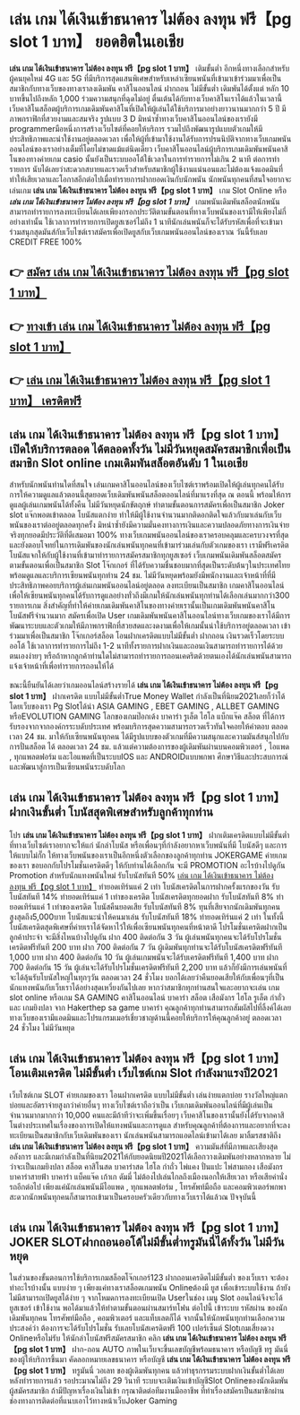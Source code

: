 # เล่น เกม ได้เงินเข้าธนาคาร ไม่ต้อง ลงทุน ฟรี【pg slot 1 บาท】  ยอดฮิตในเอเชีย 

**เล่น เกม ได้เงินเข้าธนาคาร ไม่ต้อง ลงทุน ฟรี【pg slot 1 บาท】** เติมขั้นต่ำ  อีกหนึ่งทางเลือกสำหรับผู้คนยุคใหม่ 4G และ 5G ที่มีบริการสุดแสนพิเศษสำหรับเหล่าเซียนพนันที่เข้ามาเข้าร่วมมาเพื่อเป็นสมาชิกกับทางเว็บของทางเราลงเดิมพัน คาสิโนออนไลน์ ฝากถอน ไม่มีขั้นต่ำ เดิมพันได้ตั้งแต่ หลัก 10 บาทขึ้นไปถึงหลัก 1,000 ร่วมความสนุกที่ฉุดไม่อยู่ ตื่นเต้นได้กับทางเว็บคาสิโนเราได้แล้วในเวลานี้เว็บคาสิโนสล็อตผู้บริการเกมเดิมพันคาสิโนที่เปิดให้ผู้เล่นได้ใช้บริการมาอย่างยาวนานมากกว่า 5 ปี มีภาพกราฟิกที่สวยงามและสมจริง รูปแบบ 3 D
มิหนำซ้ำทางเว็บคาสิโนออนไลน์ของเรายังมี programmerมือหนึ่งการสร้างเว็บไซต์ที่คอยให้บริการ  รวมไปถึงพัฒนารูปแบบตัวเกมให้มีประสิทธิภาพและน่าใช้งานอยู่ตลอดเวลา เพื่อให้ผู้ที่เข้ามาใช้งานได้รับการปรนนิบัติจากทางเว็บเกมพนันออนไลน์ของเราอย่างเต็มที่โดยไม่ขาดแม้แต่นิดเดียว เว็บคาสิโนออนไลน์ผู้บริการเกมเดิมพันพนันคาสิโนของทางค่ายเกม casio นั้นยังเป็นระบบออโต้ใช้เวลาในการทำรายการไม่เกิน 2 นาที ต่อการทำรายการ นับได้เลยว่าสะดวกสบายและรวดเร็วสำหรับสมาชิกผู้ใช้งานแน่นอนและไม่ต้องแจ้งแอดมินที่ทำให้เสียเวลาและโอกาสอีกต่อไปเมื่อทำรายการฝากยอดเงินกับนักพนัน
นักพนันทุกคนที่สนใจอยากจะเล่นเกม **เล่น เกม ได้เงินเข้าธนาคาร ไม่ต้อง ลงทุน ฟรี【pg slot 1 บาท】** เกม Slot Online หรือ ***เล่น เกม ได้เงินเข้าธนาคาร ไม่ต้อง ลงทุน ฟรี【pg slot 1 บาท】*** เกมพนันเดิมพันสล็อตนักพนันสามารถทำรายการลงทะเบียนได้เลยเพียงกรอกประวัติตามขั้นตอนที่ทางเว็บพนันของเรามีให้เพียงไม่กี่อย่างเท่านั้น ใช้เวลาการทำรายการเปิดยูสเซอร์ไม่ถึง 1 นาทีนักเล่นพนันก็จะได้รับรหัสเพื่อที่จะเข้ามาร่วมสนุกสุดมันส์กับเว็บไซต์เราสมัครเพื่อเปิดยูสกับเว็บเกมพนันออนไลน์ของเราณ วันนี้รับเลย CREDIT FREE 100%

## 👉 [สมัคร เล่น เกม ได้เงินเข้าธนาคาร ไม่ต้อง ลงทุน ฟรี【pg slot 1 บาท】](https://archa888.com/)
## 👉 [ทางเข้า เล่น เกม ได้เงินเข้าธนาคาร ไม่ต้อง ลงทุน ฟรี【pg slot 1 บาท】](https://archa888.com/)
## 👉 [เล่น เกม ได้เงินเข้าธนาคาร ไม่ต้อง ลงทุน ฟรี【pg slot 1 บาท】 เครดิตฟรี](https://archa888.com/)

## เล่น เกม ได้เงินเข้าธนาคาร ไม่ต้อง ลงทุน ฟรี【pg slot 1 บาท】 เปิดให้บริการตลอด ได้ตลอดทั้งวัน ไม่มีวันหยุดสมัครสมาชิกเพื่อเป็นสมาชิก Slot online เกมเดิมพันสล็อตอันดับ 1 ในเอเชีย

สำหรับนักพนันท่านใดที่สนใจ เล่นเกมคาสิโนออนไลน์ของเว็บไซต์เราพร้อมเปิดให้ผู้เล่นทุกคนได้รับการให้ความดูแลแล้วตอนนี้สุดยอดเว็บเดิมพันพนันสล็อตออนไลน์ที่มาแรงที่สุด ณ ตอนนี้ พร้อมให้การดูแลผู้เล่นเกมพนันได้ทั้งคืน ไม่มีวันหยุดนักขัตฤกษ์ ทำตามขั้นตอนการสมัครเพื่อเป็นสมาชิก Joker slot แจ๊กพอตเข้าตลอด โบนัสแตกง่าย ทำให้มีผู้ใช้งานจำนวนมากติดอกติดใจแล้วกับมาเล่นกับเว็บพนันของเราต่ออยู่ตลอดทุกครั้ง มิหนำซ้ำยังมีความมั่นคงทางการเงินและความปลอดภัยทางการเงินจ่ายจริงทุกยอดมีประวัติที่ดีเสมอมา 100% ทางเว็บเกมพนันออนไลน์ของเราครอบคลุมและครบวงจรที่สุดและยังตอบโจทย์ในการเดิมพันของนักเล่นพนันทุกคนที่เข้ามาร่วมเล่นกับตัวเกมของเรา
เรามีฟรีเครดิตโบนัสแจกให้กับผู้ใช้งานที่เข้ามาทำรายการสมัครสมาชิกทุกยูสเซอร์ เว็บเกมพนันเดิมพันสล็อตสมัครตามขั้นตอนเพื่อเป็นสมาชิก Slot โจ๊กเกอร์ ที่ได้รับความชื่นชอบมากที่สุดเป็นระดับต้นๆในประเทศไทย พร้อมดูแลและบริการเซียนพนันทุกท่าน 24 ชม. ไม่มีวันหยุดพร้อมยังมีพนักงานและเจ้าหน้าที่ที่มีประสิทธิภาพคอยบริการผู้เล่นเกมพนันออนไลน์อยู่ตลอด ลงทะเบียนเป็นสมาชิก เกมคาสิโนออนไลน์ เพื่อให้เซียนพนันทุกคนได้รับการดูแลอย่างทั่วถึงมีเกมให้นักเล่นพนันทุกท่านได้เลือกเล่นมากกว่า300 รายการเกม
สิ่งสำคัญที่ทำให้ค่ายเกมเดิมพันคาสิโนของทางค่ายเรานั้นเป็นเกมเดิมพันพนันคาสิโนโบนัสฟรีจำนวนมาก สมัครเพื่อเปิด User  เกมเดิมพันพนันคาสิโนออนไลน์ทางเว็บเกมของเราได้มีการพัฒนาระบบและตัวเกมให้มีภาพกราฟิกที่สวยสดและงดงามเพื่อให้เกมนั้นน่าใช้บริการอยู่ตลอดเวลา เข้าร่วมมาเพื่อเป็นสมาชิก โจ๊กเกอร์สล็อต โอนฝากเครดิตแบบไม่มีขั้นต่ำ ฝากถอน เงินรวดเร็วโดยระบบออโต้ ใช้เวลาการทำรายการไม่ถึง 1-2 นาทีทั้งรายการฝากเงินและถอนเงินสามารถทำรายการได้ด้วยตนเองง่ายๆ หรือถ้าหากลูกค้าท่านใดไม่สามารถทำรายการถอนเคดริตด้วยตนเองได้นักเล่นพนันสามารถแจ้งเจ้าหน้าที่เพื่อทำรายการถอนให้ได้

ขณะนี้ยืนยันได้เลยว่าเกมออนไลน์สร้างรายได้ **เล่น เกม ได้เงินเข้าธนาคาร ไม่ต้อง ลงทุน ฟรี【pg slot 1 บาท】** ฝากเครดิต แบบไม่มีขั้นต่ำTrue Money Wallet กำลังเป็นที่นิยม2021เลยก็ว่าได้โดยเว็บของเรา  Pg Slotได้นำ  ASIA GAMING , EBET GAMING , ALLBET GAMING หรือEVOLUTION GAMING โลกของเกมป๊อกเด้ง บาคาร่า รูเล็ต ไฮโล แบ็กแจ๊ค สล็อต ที่ได้การรับรองจากจากองค์กรระบดับประเทศ พร้อมบริการสุดความสามารถรวดเร็วทันใจคอยให้คำตอบ ตลอดเวลา 24 ชม. มาให้กับเซียนพนันทุกคน ได้มีรูปแบบของตัวเกมที่มีความสนุกและความมันส์สนุกไปกับการปั่นสล็อต ได้ ตลอดเวลา 24 ชม. แล้วแต่ความต้องการของผู้เดิมพันผ่านบนคอมพิวเตอร์ , ไอแพด , ทุกแพลตฟอร์ม และไอแพดที่เป็นระบบIOS และ ANDROIDแบบพกพา ศึกษาวิธีและประสบการณ์และพัฒนาสู่การเป็นเซียนพนันระบดับโลก

## เล่น เกม ได้เงินเข้าธนาคาร ไม่ต้อง ลงทุน ฟรี【pg slot 1 บาท】 ฝากเงินขั้นต่ำ โบนัสสุดพิเศษสำหรับลูกค้าทุกท่าน

โปร **เล่น เกม ได้เงินเข้าธนาคาร ไม่ต้อง ลงทุน ฟรี【pg slot 1 บาท】** ฝากเติมเครดิตแบบไม่มีขั้นต่ำ ที่ทางเว็บไซต์เราอยากจะให้แก่  นักล่าโบนัส หรือเพื่อนๆที่กำลังอยากหาเว็บพนันที่มี โบนัสดีๆ และการให้แบบไม่กั๊ก ให้ทางเว็บพนันของเราเป็นอีกหนึ่งตัวเลือกของลูกค้าทุกท่าน JOKERGAME ค่ายเกมของเรา ขอบอกกับโปรโมชั่นเครดิตดีๆ ให้กับท่านได้เลือกกัน จะมี PROMOTION อะไรบ้างไปดูกัน
 Promotion สำหรับนักแทงพนันใหม่ รับโบนัสทันที 50% [เล่น เกม ได้เงินเข้าธนาคาร ไม่ต้อง ลงทุน ฟรี【pg slot 1 บาท】](https://archa888.com/) ทำยอดเทิร์นแค่ 2 เท่า
โบนัสเครดิตในการฝากครั้งแรกของวัน รับโบนัสทันที 14% ทำยอดเทิร์นแค่ 1 เท่าของเครดิต
โบนัสเครดิตทุกยอดฝาก รับโบนัสทันที 8% ทำยอดเทิร์นแค่ 1 เท่าของเครดิต
โบนัสคืนยอดเสีย รับโบนัสทันที 8% ทุนที่เสียจากนักเดิมพันทุกคน สูงสุดถึง5,000บาท
โบนัสแนะนำให้คนมาเล่น รับโบนัสทันที 18% ทำยอดเทิร์นแค่ 2 เท่า
ในทั้งนี้โบนัสเครดิตสุดพิเศษที่ค่ายเราได้จัดหาไว้ให้เพื่อเซียนพนันทุกคนที่หน้าตาดี โปรโมชั่นเครดิตฝากเป็นลูกค้าประจำ จะมีสิ่งไหนบ้างไปดูกัน
ฝาก 400 ติดต่อกัน 3 วัน ผู้เล่นพนันทุกคนจะได้รับโปรโมชั่นเครดิตฟรีทันที 200 บาท
ฝาก 700 ติดต่อกัน 7 วัน ผู้เดิมพันทุกท่านจะได้รับโบนัสเครดิตฟรีทันที 1,000 บาท
ฝาก 400 ติดต่อกัน 10 วัน ผู้เล่นเกมพนันจะได้รับเครดิตฟรีทันที 1,400 บาท
ฝาก 700 ติดต่อกัน 15 วัน ผู้เล่นจะได้รับโปรโมชั่นเครดิตฟรีทันที 2,200 บาท
แล้วก็ยังมีการเล่นพนันที่จะได้ลุ้นรับโบนัสใหญ่ในทุกๆวัน ตลอดเวลา 24 ชั่วโมง บอกได้เลยว่าคืนยอดเสียให้กับเพื่อนๆที่เป็นนักแทงพนันกับเว็บเราได้อย่างสุดเหวี่ยงกันไปเลย หากว่าสมาชิกทุกท่านสนใจและอยากจะเล่น เกม slot online หรือเกม SA GAMING คาสิโนออนไลน์ บาคาร่า สล็อต เสือมังกร ไฮโล รูเล็ต กำถั่ว และ เกมยิงปลา จาก Hakerthep sa game บาคาร่า คุณลูกค้าทุกท่านสามารถสัมผัสไปที่ลิ้งค์ได้เลย ทางเว็บของเรามีแอดมินและโปรแกรมเมอร์เชี่ยวชาญด้านนี้คอยให้บริการให้คุณลูกค้าอยู่ ตลอดเวลา 24 ชั่วโมง ไม่มีวันหยุด

## เล่น เกม ได้เงินเข้าธนาคาร ไม่ต้อง ลงทุน ฟรี【pg slot 1 บาท】 โอนเติมเครดิต ไม่มีขั้นต่ำ  เว็บไซต์เกม Slot กำลังมาแรงปี2021

เว็บไซต์เกม SLOT ค่ายเกมของเรา โอนฝากเครดิต แบบไม่มีขั้นต่ำ เล่นง่ายแตกบ่อย รางวัลใหญ่แตกบ่อยและอัตราจ่ายสูงกว่าค่ายอื่นๆ ทางเว็บไซต์เราถือว่าเป็น เว็บเกมเดิมพันออนไลน์ที่มีผู้เล่นเป็นจำนวนมากมากกว่า 10,000 คนและมีถ้าทีว่าจะเพิ่มขึ้นเรื่อยๆ เว็บคาสิโนของเรานั้นยังได้รับจากคาสิโนต่างประเทศในเรื่องของการเปิดให้แทงพนันและการดูแล สำหรับคุณลูกค้าที่ต้องการและอยากที่จะลงทะเบียนเป็นสมาชิกกับเว็บเดิมพันของเรา นักเล่นพนันสามารถแอดไลน์เข้ามาได้เลย
	มาลิ้มรสชาติถึง **เล่น เกม ได้เงินเข้าธนาคาร ไม่ต้อง ลงทุน ฟรี【pg slot 1 บาท】** ความมันส์ที่มีภาพและเสียงสุดอลังการ และมีเกมกำลังเป็นที่นิยม2021ให้กับยอดนิยมปี2021ได้เลือกวางเดิมพันอย่างหลากหลาย  ไม่ว่าจะเป็นเกมยิงปลา สล็อต คาสิโนสด บาคาร่าสด ไฮโล กำถั่ว ไพ่แคง ปั่นแปะ ไพ่สามกอง เสือมังกร บาคาร่าสายฟ้า บาคาร่า แบ็คแจ๊ค เก้าเก ดัมมี่ ไม่ต้องไปเล่นไกลถึงเมืองนอกให้เสียเวลา หรือเสียค่านั่งรถอีกต่อไป เพียงแค่นักเล่นพนันมีไอแพด , ทุกแพลตฟอร์ม , โทรศัพท์มือถือ และคอมพิวเตอร์พกพาสะดวกนักพนันทุกคนก็สามารถเข้ามาเป็นครอบครัวเดียวกับทางเว็บเราได้แล้วณ ปัจจุบันนี้

## เล่น เกม ได้เงินเข้าธนาคาร ไม่ต้อง ลงทุน ฟรี【pg slot 1 บาท】 JOKER SLOTฝากถอนออโต้ไม่มีขั้นต่ำทรูมันนี่ได้ทั้งวัน ไม่มีวันหยุด

ในส่วนของขั้นตอนการใช้บริการเกมสล็อตโจ๊กเกอร์123 ฝากถอนเครดิตไม่มีขั้นต่ำ ของเว็บเรา จะต้องทำอะไรบ้างนั้น แบบง่าย ๆ เพียงแค่ทางเราสล็อตเกมพนัน Onlineต้องมี ยูส เพื่อเข้าระบบใช้งาน ถ้ายังไม่มีสามารถเปิดยูสได้ง่าย ๆ จากโหมดการลงทะเบียนเปิด Userในช่อง เมนู Slot ออนไลน์จึงจะได้ ยูสเซอร์ เข้าใช้งาน พอได้มาแล้วให้ทำตามขั้นตอนผ่านสมาร์ทโฟน ต่อไปนี้
เข้าระบบ รหัสผ่าน  ของนักเดิมพันทุกคน โทรศัพท์มือถือ , คอมพิวเตอร์ และแท็บเลตก็ได้
จากนั้นให้นักพนันทุกท่านเลือกความประสงค์ว่า ต้องการจะได้รับโปรโมชั่น รับเลยโบนัสเครดิตฟรี 100 เปอร์เซ็นต์ Slotเกมเสี่ยงดวง Onlineหรือไม่รับ
ให้นักล่าโบนัสฟรีสมัครสมาชิก คลิก **เล่น เกม ได้เงินเข้าธนาคาร ไม่ต้อง ลงทุน ฟรี【pg slot 1 บาท】** ฝาก-ถอน AUTO ภาพในเว็บจะขึ้นเลขบัญชีพร้อมธนาคาร หรือบัญชี ทรู มันนี่ ของผู้ให้บริการขึ้นมา
คัดลอกหมายเลขธนาคาร หรือบัญชี **เล่น เกม ได้เงินเข้าธนาคาร ไม่ต้อง ลงทุน ฟรี【pg slot 1 บาท】** ทรูมันนี่ วอเลท ของผู้เดิมพันทุกคน แล้วทำธุรกรรมระบบฝากเงินขั้นต่ำได้เลย
หลังทำรายการแล้ว รอประมาณไม่ถึง 29 วินาที ระบบจะเติมเงินเข้าบัญชีSlot Onlineของนักเดิมพันผู้สมัครสมาชิก
ถ้ามีปัญหาเรื่องเงินไม่เข้า กรุณาติดต่อทีมงานมืออาชีพ ที่ทำเรื่องสมัครเป็นสมาชิกผ่านช่องทางการติดต่อที่แนบเอาไว้ทางหน้าเว็บJoker Gaming



